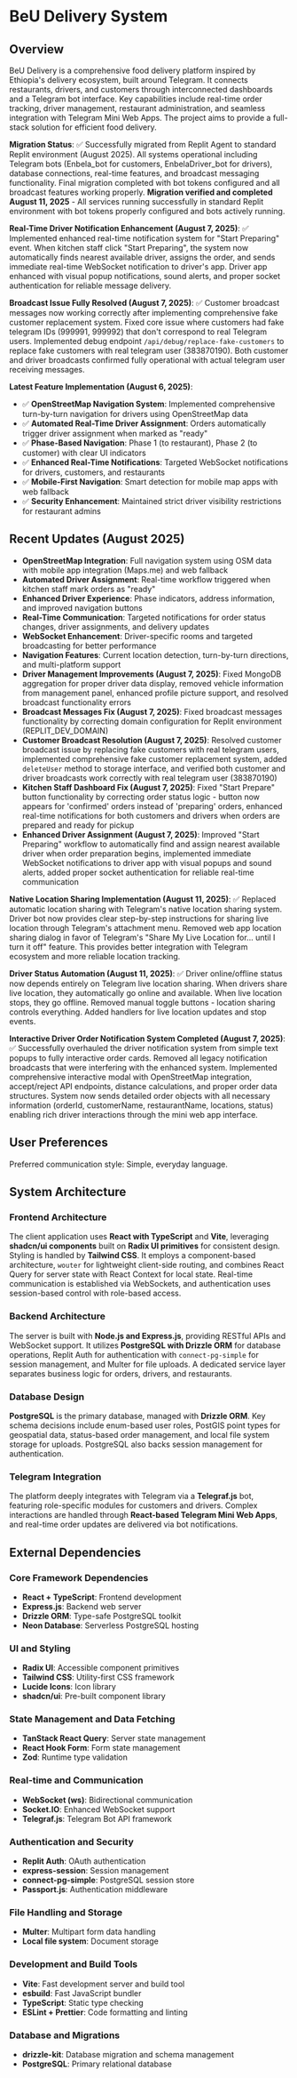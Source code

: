 # BeU Delivery System

## Overview
BeU Delivery is a comprehensive food delivery platform inspired by Ethiopia's delivery ecosystem, built around Telegram. It connects restaurants, drivers, and customers through interconnected dashboards and a Telegram bot interface. Key capabilities include real-time order tracking, driver management, restaurant administration, and seamless integration with Telegram Mini Web Apps. The project aims to provide a full-stack solution for efficient food delivery.

**Migration Status**: ✅ Successfully migrated from Replit Agent to standard Replit environment (August 2025). All systems operational including Telegram bots (Enbela_bot for customers, EnbelaDriver_bot for drivers), database connections, real-time features, and broadcast messaging functionality. Final migration completed with bot tokens configured and all broadcast features working properly. **Migration verified and completed August 11, 2025** - All services running successfully in standard Replit environment with bot tokens properly configured and bots actively running.

**Real-Time Driver Notification Enhancement (August 7, 2025)**: ✅ Implemented enhanced real-time notification system for "Start Preparing" event. When kitchen staff click "Start Preparing", the system now automatically finds nearest available driver, assigns the order, and sends immediate real-time WebSocket notification to driver's app. Driver app enhanced with visual popup notifications, sound alerts, and proper socket authentication for reliable message delivery.

**Broadcast Issue Fully Resolved (August 7, 2025)**: ✅ Customer broadcast messages now working correctly after implementing comprehensive fake customer replacement system. Fixed core issue where customers had fake telegram IDs (999991, 999992) that don't correspond to real Telegram users. Implemented debug endpoint `/api/debug/replace-fake-customers` to replace fake customers with real telegram user (383870190). Both customer and driver broadcasts confirmed fully operational with actual telegram user receiving messages.

**Latest Feature Implementation (August 6, 2025)**:
- ✅ **OpenStreetMap Navigation System**: Implemented comprehensive turn-by-turn navigation for drivers using OpenStreetMap data
- ✅ **Automated Real-Time Driver Assignment**: Orders automatically trigger driver assignment when marked as "ready"
- ✅ **Phase-Based Navigation**: Phase 1 (to restaurant), Phase 2 (to customer) with clear UI indicators
- ✅ **Enhanced Real-Time Notifications**: Targeted WebSocket notifications for drivers, customers, and restaurants
- ✅ **Mobile-First Navigation**: Smart detection for mobile map apps with web fallback
- ✅ **Security Enhancement**: Maintained strict driver visibility restrictions for restaurant admins

## Recent Updates (August 2025)
- **OpenStreetMap Integration**: Full navigation system using OSM data with mobile app integration (Maps.me) and web fallback
- **Automated Driver Assignment**: Real-time workflow triggered when kitchen staff mark orders as "ready"
- **Enhanced Driver Experience**: Phase indicators, address information, and improved navigation buttons
- **Real-Time Communication**: Targeted notifications for order status changes, driver assignments, and delivery updates
- **WebSocket Enhancement**: Driver-specific rooms and targeted broadcasting for better performance
- **Navigation Features**: Current location detection, turn-by-turn directions, and multi-platform support
- **Driver Management Improvements (August 7, 2025)**: Fixed MongoDB aggregation for proper driver data display, removed vehicle information from management panel, enhanced profile picture support, and resolved broadcast functionality errors
- **Broadcast Messages Fix (August 7, 2025)**: Fixed broadcast messages functionality by correcting domain configuration for Replit environment (REPLIT_DEV_DOMAIN)
- **Customer Broadcast Resolution (August 7, 2025)**: Resolved customer broadcast issue by replacing fake customers with real telegram users, implemented comprehensive fake customer replacement system, added `deleteUser` method to storage interface, and verified both customer and driver broadcasts work correctly with real telegram user (383870190)
- **Kitchen Staff Dashboard Fix (August 7, 2025)**: Fixed "Start Prepare" button functionality by correcting order status logic - button now appears for 'confirmed' orders instead of 'preparing' orders, enhanced real-time notifications for both customers and drivers when orders are prepared and ready for pickup
- **Enhanced Driver Assignment (August 7, 2025)**: Improved "Start Preparing" workflow to automatically find and assign nearest available driver when order preparation begins, implemented immediate WebSocket notifications to driver app with visual popups and sound alerts, added proper socket authentication for reliable real-time communication

**Native Location Sharing Implementation (August 11, 2025)**: ✅ Replaced automatic location sharing with Telegram's native location sharing system. Driver bot now provides clear step-by-step instructions for sharing live location through Telegram's attachment menu. Removed web app location sharing dialog in favor of Telegram's "Share My Live Location for... until I turn it off" feature. This provides better integration with Telegram ecosystem and more reliable location tracking.

**Driver Status Automation (August 11, 2025)**: ✅ Driver online/offline status now depends entirely on Telegram live location sharing. When drivers share live location, they automatically go online and available. When live location stops, they go offline. Removed manual toggle buttons - location sharing controls everything. Added handlers for live location updates and stop events.

**Interactive Driver Order Notification System Completed (August 7, 2025)**: ✅ Successfully overhauled the driver notification system from simple text popups to fully interactive order cards. Removed all legacy notification broadcasts that were interfering with the enhanced system. Implemented comprehensive interactive modal with OpenStreetMap integration, accept/reject API endpoints, distance calculations, and proper order data structures. System now sends detailed order objects with all necessary information (orderId, customerName, restaurantName, locations, status) enabling rich driver interactions through the mini web app interface.

## User Preferences
Preferred communication style: Simple, everyday language.

## System Architecture

### Frontend Architecture
The client application uses **React with TypeScript** and **Vite**, leveraging **shadcn/ui components** built on **Radix UI primitives** for consistent design. Styling is handled by **Tailwind CSS**. It employs a component-based architecture, `wouter` for lightweight client-side routing, and combines React Query for server state with React Context for local state. Real-time communication is established via WebSockets, and authentication uses session-based control with role-based access.

### Backend Architecture
The server is built with **Node.js and Express.js**, providing RESTful APIs and WebSocket support. It utilizes **PostgreSQL with Drizzle ORM** for database operations, Replit Auth for authentication with `connect-pg-simple` for session management, and Multer for file uploads. A dedicated service layer separates business logic for orders, drivers, and restaurants.

### Database Design
**PostgreSQL** is the primary database, managed with **Drizzle ORM**. Key schema decisions include enum-based user roles, PostGIS point types for geospatial data, status-based order management, and local file system storage for uploads. PostgreSQL also backs session management for authentication.

### Telegram Integration
The platform deeply integrates with Telegram via a **Telegraf.js** bot, featuring role-specific modules for customers and drivers. Complex interactions are handled through **React-based Telegram Mini Web Apps**, and real-time order updates are delivered via bot notifications.

## External Dependencies

### Core Framework Dependencies
- **React + TypeScript**: Frontend development
- **Express.js**: Backend web server
- **Drizzle ORM**: Type-safe PostgreSQL toolkit
- **Neon Database**: Serverless PostgreSQL hosting

### UI and Styling
- **Radix UI**: Accessible component primitives
- **Tailwind CSS**: Utility-first CSS framework
- **Lucide Icons**: Icon library
- **shadcn/ui**: Pre-built component library

### State Management and Data Fetching
- **TanStack React Query**: Server state management
- **React Hook Form**: Form state management
- **Zod**: Runtime type validation

### Real-time and Communication
- **WebSocket (ws)**: Bidirectional communication
- **Socket.IO**: Enhanced WebSocket support
- **Telegraf.js**: Telegram Bot API framework

### Authentication and Security
- **Replit Auth**: OAuth authentication
- **express-session**: Session management
- **connect-pg-simple**: PostgreSQL session store
- **Passport.js**: Authentication middleware

### File Handling and Storage
- **Multer**: Multipart form data handling
- **Local file system**: Document storage

### Development and Build Tools
- **Vite**: Fast development server and build tool
- **esbuild**: Fast JavaScript bundler
- **TypeScript**: Static type checking
- **ESLint + Prettier**: Code formatting and linting

### Database and Migrations
- **drizzle-kit**: Database migration and schema management
- **PostgreSQL**: Primary relational database